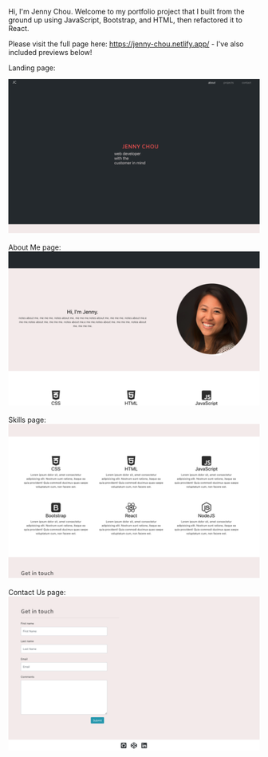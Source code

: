Hi, I'm Jenny Chou. Welcome to my portfolio project that I built from the ground up using JavaScript, Bootstrap, and HTML, then refactored it to React. 

Please visit the full page here: https://jenny-chou.netlify.app/ - I've also included previews below!

Landing page:
<div style="text-align:center">
  <kbd>
    <img width="750" alt="homepage" src="https://github.com/codecaviette/jenny-chou-portfolio/blob/master/public/img/landing_page.png">
  </kbd>
</div>

</br>
About Me page:
<div style="text-align:center">
  <kbd>
    <img width="750" alt="aboutme" src="https://github.com/codecaviette/jenny-chou-portfolio/blob/master/public/img/jenny.png">
  </kbd>
</div>

</br>
Skills page:
<div style="text-align:center">
  <kbd>
    <img width="750" alt="skills" src="https://github.com/codecaviette/jenny-chou-portfolio/blob/master/public/img/skills.png">
  </kbd>
</div>

</br>
Contact Us page:
<div style="text-align:center">
  <kbd>
    <img width="750" alt="contactus" src="https://github.com/codecaviette/jenny-chou-portfolio/blob/master/public/img/get_in_touch.png">
  </kbd>
</div>
